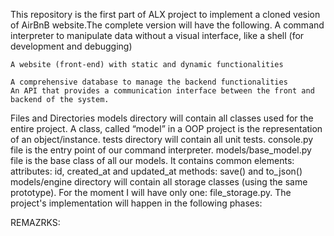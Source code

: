 This repository is the first part of ALX project to implement a cloned vesion of AirBnB website.The complete version will have the following.
  	A command interpreter to manipulate data without a visual interface, like a shell (for development and debugging)

	A website (front-end) with static and dynamic functionalities

	A comprehensive database to manage the backend functionalities
	An API that provides a communication interface between the front and backend of the system.



Files and Directories
models directory will contain all classes used for the entire project. A class, called “model” in a OOP project is the representation of an object/instance.
tests directory will contain all unit tests.
console.py file is the entry point of our command interpreter.
models/base_model.py file is the base class of all our models. It contains common elements:
attributes: id, created_at and updated_at
methods: save() and to_json()
models/engine directory will contain all storage classes (using the same prototype). For the moment I will have only one: file_storage.py.
The project's implementation will happen in the following phases:



REMAZRKS:

